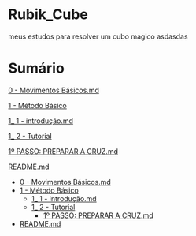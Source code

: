 # Rubik_Cube
meus estudos para resolver um cubo magico
asdasdas



<h1>Sumário</h1>
<p><a href="0 - Movimentos Básicos.md">0 - Movimentos Básicos.md</a></p>
<p><a href="1 - Método Básico">1 - Método Básico</a></p>
<p><a href="1_ 1 - introdução.md">1_ 1 - introdução.md</a></p>
<p><a href="1_ 2 - Tutorial">1_ 2 - Tutorial</a></p>
<p><a href="1º PASSO: PREPARAR A CRUZ.md">1º PASSO: PREPARAR A CRUZ.md</a></p>
<p><a href="README.md">README.md</a></p>


  - <a href="0 - Movimentos Básicos.md">0 - Movimentos Básicos.md</a>
  - <a href="1 - Método Básico">1 - Método Básico</a>
      - <a href="1_ 1 - introdução.md">1_ 1 - introdução.md</a>
       - <a href="1_ 2 - Tutorial">1_ 2 - Tutorial</a>
           - <a href="1º PASSO: PREPARAR A CRUZ.md">1º PASSO: PREPARAR A CRUZ.md</a>
   - <a href="README.md">README.md</a>